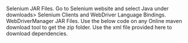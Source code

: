 Selenium JAR Files. Go to Selenium website and select Java under downloads> Selenium Clients and WebDriver Language Bindings. 
WebDriverManager JAR Files. Use the below code on any Online maven download tool to get the zip folder. Use the xml file provided here to download dependencies.
